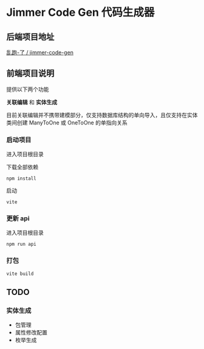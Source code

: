 # Jimmer Code Gen 代码生成器

## 后端项目地址

[乱跑-了 / jimmer-code-gen](https://gitee.com/run-around---whats-wrong/jimmer-code-gen.git)

## 前端项目说明

提供以下两个功能

**关联编辑** 和 **实体生成**

目前关联编辑并不携带建模部分，仅支持数据库结构的单向导入，且仅支持在实体类间创建 ManyToOne 或 OneToOne 的单指向关系

### 启动项目

进入项目根目录

下载全部依赖
```
npm install
```

启动
```
vite
```

### 更新 api

进入项目根目录

```
npm run api
```

### 打包

```
vite build
```

## TODO

### 实体生成
- 包管理
- 属性修改配置
- 枚举生成